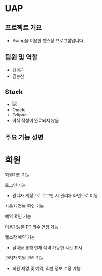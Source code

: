 # UAP
## 프로젝트 개요
+ Swing을 이용한 헬스장 프로그램입니다.
## 팀원 및 역할
+ 김영근
+ 김승신
## Stack
+ <img src="https://img.shields.io/badge/JAVA-violet"> 
+ Oracle
+ Eclipse
+ 아직 작성이 완료되지 않음
## 주요 기능 설명
# 회원
회원가입 기능

로그인 기능
+ 관리자 계정으로 로그인 시 관리자 화면으로 이동

사용자 정보 확인 기능

예약 확인 기능

이용가능한 PT 회수 연장 기능

헬스장 예약 기능
+ 달력을 통해 현재 예약 가능한 시간 표시

관리자 회원 관리 기능
+ 회원 제명 및 예약, 회원 정보 수정 가능
